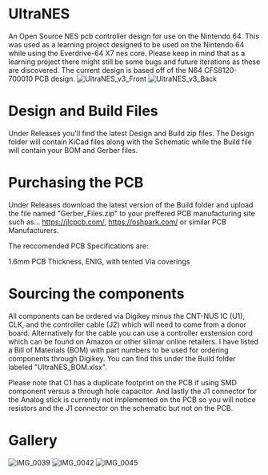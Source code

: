 # UltraNES
An Open Source NES pcb controller design for use on the Nintendo 64.
This was used as a learning project designed to be used on the Nintendo 64 while using the Everdrive-64 X7 nes core. Please keep in mind that as a learning project there might still be some bugs and future iterations as these are discovered.
The current design is based off of the N64 CFS8120-700010 PCB design.
![UltraNES_v3_Front](https://github.com/user-attachments/assets/26f58095-1373-43db-855b-02b168ed81af) ![UltraNES_v3_Back](https://github.com/user-attachments/assets/a53738a5-ac72-4525-bf75-e2b573b430ee)

# Design and Build Files
Under Releases you'll find the latest Design and Build zip files. The Design folder will contain KiCad files along with the Schematic while the Build file will contain your BOM and Gerber files.

# Purchasing the PCB
Under Releases download the latest version of the Build folder and upload the file named "Gerber_Files.zip" to your preffered PCB manufacturing site such as... 
https://jlcpcb.com/, https://oshpark.com/ or similar PCB Manufacturers.

The reccomended PCB Specifications are:

1.6mm PCB Thickness, ENIG, with tented Via coverings


# Sourcing the components
All components can be ordered via Digikey minus the CNT-NUS IC (U1), CLK, and the controller cable (J2) which will need to come from a donor board. Alternatively for the cable you can use a controller exstension cord which can be found on Amazon or other silimar online retailers.
I have listed a Bill of Materials (BOM) with part numbers to be used for ordering components through Digikey. You can find this under the Build folder labeled "UltraNES_BOM.xlsx".

Please note that C1 has a duplicate footprint on the PCB if using SMD component versus a through hole capacitor. And lastly the J1 connector for the Analog stick is currently not implemented on the PCB so you will notice resistors and the J1 connector on the schematic but not on the PCB.

# Gallery

![IMG_0039](https://github.com/user-attachments/assets/577edc87-d802-4b1a-8be1-9ace5d103cee)
![IMG_0042](https://github.com/user-attachments/assets/a5e94219-cb9f-46d2-bdf3-75f9a082e599)
![IMG_0045](https://github.com/user-attachments/assets/b4cb0819-0386-4731-a2a5-aa64b99f648d)
